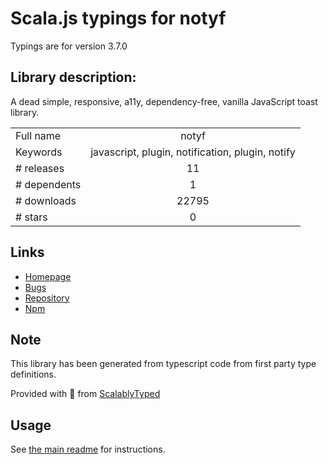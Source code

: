 
# Scala.js typings for notyf

Typings are for version 3.7.0

## Library description:
A dead simple, responsive, a11y, dependency-free, vanilla JavaScript toast library.

|                    |                 |
| ------------------ | :-------------: |
| Full name          | notyf |
| Keywords           | javascript, plugin, notification, plugin, notify |
| # releases         | 11 |
| # dependents       | 1 |
| # downloads        | 22795 |
| # stars            | 0 |

## Links
- [Homepage](https://github.com/caroso1222/notyf#readme)
- [Bugs](https://github.com/caroso1222/notyf/issues)
- [Repository](https://github.com/caroso1222/notyf)
- [Npm](https://www.npmjs.com/package/notyf)
    


## Note
This library has been generated from typescript code from first party type definitions.

Provided with :purple_heart: from [ScalablyTyped](https://github.com/oyvindberg/ScalablyTyped)

## Usage
See [the main readme](../../readme.md) for instructions.


